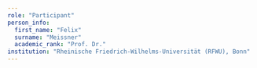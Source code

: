 ```yaml
---
role: "Participant"
person_info: 
  first_name: "Felix"
  surname: "Meissner"
  academic_rank: "Prof. Dr."
institution: "Rheinische Friedrich-Wilhelms-Universität (RFWU), Bonn"
---
```

